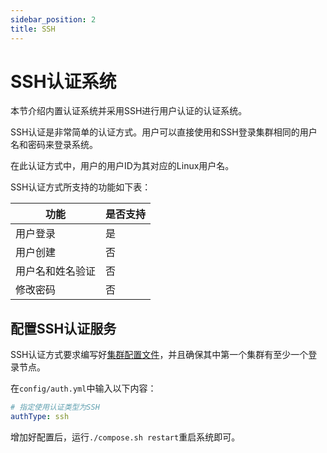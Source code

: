 ```yaml
---
sidebar_position: 2
title: SSH 
---
```


# SSH认证系统

本节介绍内置认证系统并采用SSH进行用户认证的认证系统。

SSH认证是非常简单的认证方式。用户可以直接使用和SSH登录集群相同的用户名和密码来登录系统。

在此认证方式中，用户的用户ID为其对应的Linux用户名。

SSH认证方式所支持的功能如下表：

| 功能             | 是否支持 |
| ---------------- | -------- |
| 用户登录         | 是       |
| 用户创建         | 否       |
| 用户名和姓名验证 | 否       |
| 修改密码         | 否       |

## 配置SSH认证服务

SSH认证方式要求编写好[集群配置文件](../cluster-config.md)，并且确保其中第一个集群有至少一个登录节点。

在`config/auth.yml`中输入以下内容：

```yaml title="config/auth.yml"
# 指定使用认证类型为SSH
authType: ssh
```

增加好配置后，运行`./compose.sh restart`重启系统即可。
